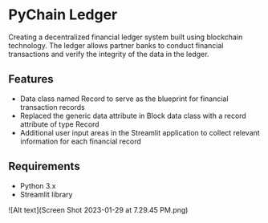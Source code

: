 
# PyChain Ledger
Creating a decentralized financial ledger system built using blockchain technology. The ledger allows partner banks to conduct financial transactions and verify the integrity of the data in the ledger.

## Features
- Data class named Record to serve as the blueprint for financial transaction records
- Replaced the generic data attribute in Block data class with a record attribute of type Record
- Additional user input areas in the Streamlit application to collect relevant information for each financial record

## Requirements
- Python 3.x
- Streamlit library

![Alt text](Screen Shot 2023-01-29 at 7.29.45 PM.png)
